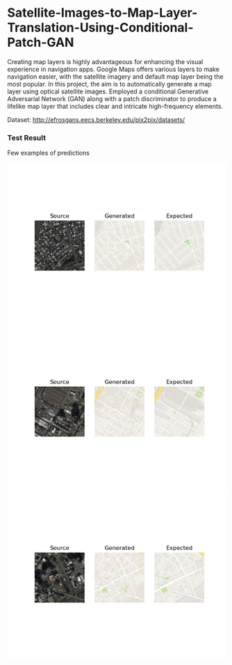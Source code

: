 # Satellite-Images-to-Map-Layer-Translation-Using-Conditional-Patch-GAN
Creating map layers is highly advantageous for enhancing the visual experience in navigation apps. Google Maps offers various layers to make navigation easier, with the satellite imagery and default map layer being the most popular. In this project, the aim is to automatically generate a map layer using optical satellite images. Employed a conditional Generative Adversarial Network (GAN) along with a patch discriminator to produce a lifelike map layer that includes clear and intricate high-frequency elements. 

Dataset: http://efrosgans.eecs.berkeley.edu/pix2pix/datasets/

### Test Result
Few examples of predictions

<div align='center'>
<img src = 'predictions/Figure_1.png'>
</div>

<div align='center'>
<img src = 'predictions/Figure_2.png'>
</div>

<div align='center'>
<img src = 'predictions/Figure_3.png'>
</div>

